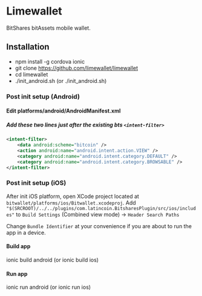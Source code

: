Limewallet
=========

BitShares bitAssets mobile wallet.

## Installation
- npm install -g cordova ionic
- git clone https://github.com/limewallet/limewallet
- cd limewallet
- ./init_android.sh (or ./init_android.sh)

### Post init setup (Android)
#### Edit platforms/android/AndroidManifest.xml
##### Add these two lines just after the existing bts `<intent-filter>`

```xml
<intent-filter>
    <data android:scheme="bitcoin" />
    <action android:name="android.intent.action.VIEW" />
    <category android:name="android.intent.category.DEFAULT" />
    <category android:name="android.intent.category.BROWSABLE" />
</intent-filter>
```

### Post init setup (iOS)
After init iOS platform, open XCode project located at `bitwallet/platforms/ios/Bitwallet.xcodeproj`.
Add `"$(SRCROOT)/../../plugins/com.latincoin.BitsharesPlugin/src/ios/includes"` to `Build Settings` (Combined view mode) -> `Header Search Paths`

Change `Bundle Identifier` at your convenience if you are about to run the app in a device.

#### Build app
ionic build android (or ionic build ios)

#### Run app
ionic run android (or ionic run ios)
